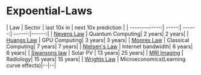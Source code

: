# Expoential-Laws

| Law        | Sector  | last 10x in  | next 10x prediction  | 
| -------------:| -----:| ------:| ------:|------:|
| [Nevens Law](https://en.wikipedia.org/wiki/Hartmut_Neven#Neven's_law) | Quantum Computing| 2 years| 2 years|
| [Huangs Law](https://en.wikipedia.org/wiki/Huang%27s_law) | GPU Computing| 3 years| 3 years|
| [Moores Law](https://en.wikipedia.org/wiki/Moore%27s_law) | Classical Computing| 7 years| 7 years|
| [Nielsen's Law](https://www.nngroup.com/articles/law-of-bandwidth/) | Internet bandwidth| 6 years| 6 years|
| [Swansons law](https://en.wikipedia.org/wiki/Swanson%27s_law) | Solar PV | 13 years| 25 years|
| [MRI Imaging](https://qr.ae/pG7IOv) | Radiology| 15 years| 15 years|
| [Wrights Law](https://en.wikipedia.org/wiki/Experience_curve_effects) | Microeconomics(Learning curve effects)|--|--|

